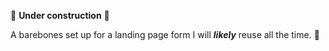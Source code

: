 🚧 **Under construction** 🚧

A barebones set up for a landing page form I will __*likely*__ reuse all the time. 📝

